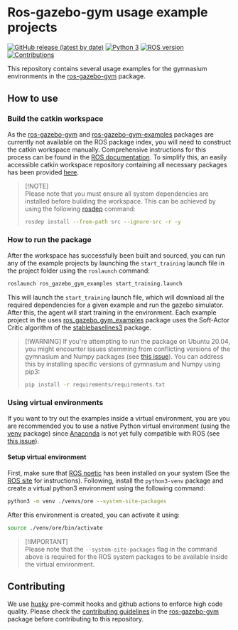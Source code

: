 # Ros-gazebo-gym usage example projects

[![GitHub release (latest by date)](https://img.shields.io/github/v/release/rickstaa/ros-gazebo-gym-examples)](https://github.com/rickstaa/ros-gazebo-gym-examples/releases)
[![Python 3](https://img.shields.io/badge/Python-3.8%20%7C%203.7%20%7C%203.6-brightgreen)](https://www.python.org/)
[![ROS version](https://img.shields.io/badge/ROS%20versions-Noetic-brightgreen)](https://wiki.ros.org)
[![Contributions](https://img.shields.io/badge/contributions-welcome-brightgreen.svg)](contributing.md)

This repository contains several usage examples for the gymnasium environments in the [ros-gazebo-gym](https://rickstaa.github.io/ros-gazebo-gym) package.

## How to use

### Build the catkin workspace

As the [ros-gazebo-gym](https://github.com/rickstaa/ros-gazebo-gym) and [ros-gazebo-gym-examples](https://github.com/rickstaa/ros-gazebo-gym-examples) packages are currently not available on the ROS package index, you will need to construct the catkin workspace manually. Comprehensive instructions for this process can be found in the [ROS documentation](https://wiki.ros.org/catkin/Tutorials/create_a_workspace). To simplify this, an easily accessible catkin workspace repository containing all necessary packages has been provided [here](https://github.com/rickstaa/ros-gazebo-gym-ws).

> \[!NOTE]\
> Please note that you must ensure all system dependencies are installed before building the workspace. This can be achieved by using the following [rosdep](http://wiki.ros.org/rosdep) command:
>
>```bash
>rosdep install --from-path src --ignore-src -r -y
>```

### How to run the package

After the workspace has successfully been built and sourced, you can run any of the example projects by launching the `start_training` launch file in the project folder using the `roslaunch` command:

```bash
roslaunch ros_gazebo_gym_examples start_training.launch
```

This will launch the `start_training` launch file, which will download all the required dependencies for a given example and run the gazebo simulator. After this, the agent will start training in the environment. Each example project in the  uses [ros_gazebo_gym_examples](https://github.com/rickstaa/ros-gazebo-gym-examples) package uses the Soft-Actor Critic algorithm of the [stablebaselines3](https://stable-baselines3.readthedocs.io/en/master/) package.

> \[!WARNING]
> If you're attempting to run the package on Ubuntu 20.04, you might encounter issues stemming from conflicting versions of the gymnasium and Numpy packages (see [this issue](https://github.com/ros/rosdistro/pull/38242)). You can address this by installing specific versions of gymnasium and Numpy using pip3:
>
> ```bash
> pip install -r requirements/requirements.txt
> ```

### Using virtual environments

If you want to try out the examples inside a virtual environment, you are you are recommended you to use a native Python virtual environment (using the [venv](https://docs.python.org/3/library/venv.html) package) since [Anaconda](https://www.anaconda.com/) is not yet fully compatible with ROS (see [this issue](https://answers.ros.org/question/256886/conflict-anaconda-vs-ros-catking_pkg-not-found/)).

#### Setup virtual environment

First, make sure that [ROS noetic](https://wiki.ros.org/noetic) has been installed on your system (See the [ROS site](https://wiki.ros.org/noetic) for instructions). Following, install the `python3-venv` package and create a virtual python3 environment using the following command:

```bash
python3 -m venv ./venvs/ore --system-site-packages
```

After this environment is created, you can activate it using:

```bash
source ./venv/ore/bin/activate
```

> \[!IMPORTANT]\
> Please note that the `--system-site-packages` flag in the command above is required for the ROS system packages to be available inside the virtual environment.

## Contributing

We use [husky](https://github.com/typicode/husky) pre-commit hooks and github actions to enforce high code quality. Please check the [contributing guidelines](https://github.com/rickstaa/ros-gazebo-gym/blob/noetic/contributing.md) in the [ros-gazebo-gym](https://github.com/rickstaa/ros-gazebo-gym) package before contributing to this repository.
